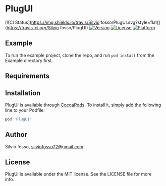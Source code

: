 # PlugUI

[![CI Status](https://img.shields.io/travis/Silvio fosso/PlugUI.svg?style=flat)](https://travis-ci.org/Silvio fosso/PlugUI)
[![Version](https://img.shields.io/cocoapods/v/PlugUI.svg?style=flat)](https://cocoapods.org/pods/PlugUI)
[![License](https://img.shields.io/cocoapods/l/PlugUI.svg?style=flat)](https://cocoapods.org/pods/PlugUI)
[![Platform](https://img.shields.io/cocoapods/p/PlugUI.svg?style=flat)](https://cocoapods.org/pods/PlugUI)

## Example

To run the example project, clone the repo, and run `pod install` from the Example directory first.

## Requirements

## Installation

PlugUI is available through [CocoaPods](https://cocoapods.org). To install
it, simply add the following line to your Podfile:

```ruby
pod 'PlugUI'
```

## Author

Silvio fosso, silviofosso72@gmail.com

## License

PlugUI is available under the MIT license. See the LICENSE file for more info.
